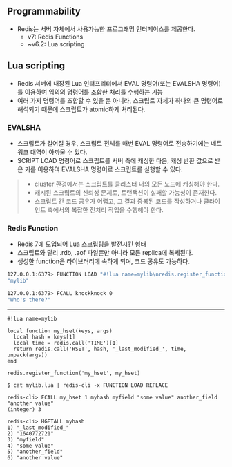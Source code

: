 ## Programmability
- Redis는 서버 자체에서 사용가능한 프로그래밍 인터페이스를 제공한다.
  - v7: Redis Functions
  - ~v6.2: Lua scripting

## Lua scripting
- Redis 서버에 내장된 Lua 인터프리터에서 EVAL 명령어(또는 EVALSHA 명령어)를 이용하여 임의의 명령어를 조합한 처리를 수행하는 기능
- 여러 가지 명령어를 조합할 수 있을 뿐 아니라, 스크립트 자체가 하나의 큰 명령어로 해석되기 때문에 스크립트가 atomic하게 처리된다.

### EVALSHA
- 스크립트가 길어질 경우, 스크립트 전체를 매번 EVAL 명령어로 전송하기에는 네트워크 대역이 아까울 수 있다.
- SCRIPT LOAD 명령어로 스크립트를 서버 측에 캐싱한 다음, 캐싱 반환 값으로 받은 키를 이용하여 EVALSHA 명령어로 스크립트를 실행할 수 있다.
> - cluster 환경에서는 스크립트를 클러스터 내의 모든 노드에 캐싱해야 한다.
> - 캐시된 스크립트의 신뢰성 문제로, 트랜잭션이 실패할 가능성이 존재한다.
> - 스크립트 간 코드 공유가 어렵고, 그 결과 중복된 코드를 작성하거나 클라이언트 측에서의 복잡한 전처리 작업을 수행해야 한다.

### Redis Function
- Redis 7에 도입되어 Lua 스크립팅을 발전시킨 형태
- 스크립트와 달리 .rdb, .aof 파일뿐만 아니라 모든 replica에 복제된다.
- 생성한 function은 라이브러리에 속하게 되며, 코드 공유도 가능하다.

```bash
127.0.0.1:6379> FUNCTION LOAD "#!lua name=mylib\nredis.register_function('knockknock', function() return 'Who\\'s there?' end)"
"mylib"

127.0.0.1:6379> FCALL knockknock 0
"Who's there?"
```
---

```
#!lua name=mylib

local function my_hset(keys, args)
  local hash = keys[1]
  local time = redis.call('TIME')[1]
  return redis.call('HSET', hash, '_last_modified_', time, unpack(args))
end

redis.register_function('my_hset', my_hset)
```

```
$ cat mylib.lua | redis-cli -x FUNCTION LOAD REPLACE
```

```
redis-cli> FCALL my_hset 1 myhash myfield "some value" another_field "another value"
(integer) 3

redis-cli> HGETALL myhash
1) "_last_modified_"
2) "1640772721"
3) "myfield"
4) "some value"
5) "another_field"
6) "another value"
```
